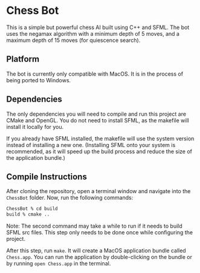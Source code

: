 # Chess Bot

This is a simple but powerful chess AI built using C++ and SFML. The bot uses the negamax algorithm with a minimum depth of 5 moves, and a maximum depth of 15 moves (for quiescence search).

## Platform

The bot is currently only compatible with MacOS. It is in the process of being ported to Windows.

## Dependencies

The only dependencies you will need to compile and run this project are CMake and OpenGL. You do not need to install SFML, as the makefile will install it locally for you.

If you already have SFML installed, the makefile will use the system version instead of installing a new one. (Installing SFML onto your system is recommended, as it will speed up the build process and reduce the size of the application bundle.)

## Compile Instructions

After cloning the repository, open a terminal window and navigate into the `ChessBot` folder. Now, run the following commands:

```zsh
ChessBot % cd build
build % cmake ..
```

Note: The second command may take a while to run if it needs to build SFML src files. This step only needs to be done once while configuring the project.

After this step, run `make`. It will create a MacOS application bundle called `Chess.app`. You can run the application by double-clicking on the bundle or by running `open Chess.app` in the terminal.
